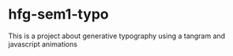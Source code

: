 # hfg-sem1-typo
This is a project about generative typography using a tangram and javascript animations
